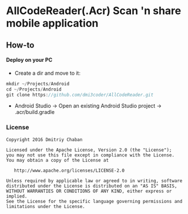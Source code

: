 AllCodeReader(.Acr) Scan 'n share mobile application
====================================

How-to
-------------
#### Deploy on your PC
- Create a dir and move to it: 
```java
mkdir ~/Projects/Android
cd ~/Projects/Android
git clone https://github.com/dmi3coder/AllCodeReader.git
```
- Android Studio -> Open an existing Android Studio project -> .acr/build.gradle


### License
    Copyright 2016 Dmitriy Chaban

    Licensed under the Apache License, Version 2.0 (the "License");
    you may not use this file except in compliance with the License.
    You may obtain a copy of the License at

       http://www.apache.org/licenses/LICENSE-2.0

    Unless required by applicable law or agreed to in writing, software
    distributed under the License is distributed on an "AS IS" BASIS,
    WITHOUT WARRANTIES OR CONDITIONS OF ANY KIND, either express or implied.
    See the License for the specific language governing permissions and
    limitations under the License.